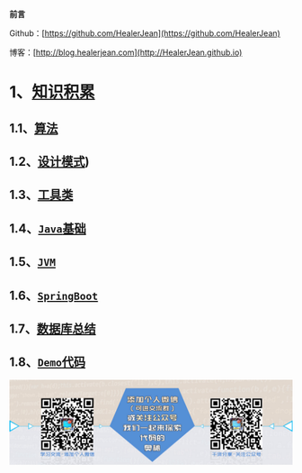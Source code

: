 **前言**     

 Github：[https://github.com/HealerJean](https://github.com/HealerJean)         

 博客：[http://blog.healerjean.com](http://HealerJean.github.io)          





# 1、[知识积累](https://github.com/HealerJean/HealerJean.github.io/tree/master/_posts)

## 1.1、[算法](https://github.com/HealerJean/HealerJean.github.io/tree/master/_posts/13_算法)

## 1.2、[设计模式](https://github.com/HealerJean/HealerJean.github.io/tree/master/_posts/1_设计模式))

## 1.3、[工具类](https://github.com/HealerJean/HealerJean.github.io/tree/master/_posts/3_工具类)

## 1.4、[`Java`基础](https://github.com/HealerJean/HealerJean.github.io/tree/master/_posts/6_Java)

## 1.5、[`JVM`](https://github.com/HealerJean/HealerJean.github.io/tree/master/_posts/8_Jvm)

## 1.6、[`SpringBoot`](https://github.com/HealerJean/HealerJean.github.io/tree/master/_posts/7_SpringBoot)

## 1.7、[数据库总结](https://github.com/HealerJean/HealerJean.github.io/tree/master/_posts/12_数据库相关)

## 1.8、[`Demo`代码](https://github.com/HealerJean/HealerJean.github.io/tree/master/_posts/4_Demo代码)





![ContactAuthor](https://raw.githubusercontent.com/HealerJean/HealerJean.github.io/master/assets/img/artical_bottom.jpg)

